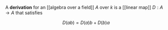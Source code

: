 A **derivation** for an [[algebra over a field]] $A$ over $k$ is a [[linear map]] $D: A \to A$ that satisfies

$$
D(ab) = D(a)b+ D(b)a
$$